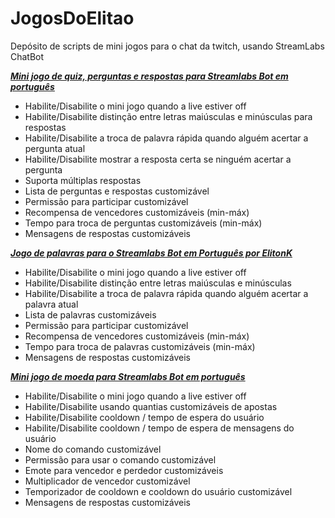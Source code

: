 # JogosDoElitao
Depósito de scripts de mini jogos para o chat da twitch, usando StreamLabs ChatBot



***[Mini jogo de quiz, perguntas e respostas para Streamlabs Bot em português](https://minhaskamal.github.io/DownGit/#/home?url=https://github.com/elitonk/JogosDoElitao/tree/main/Mini%20jogos%20ElitonK%20scripts/Quiz)***

 - Habilite/Disabilite o mini jogo quando a live estiver off
 - Habilite/Disabilite distinção entre letras maiúsculas e minúsculas para respostas
 - Habilite/Disabilite a troca de palavra rápida quando alguém acertar a pergunta atual
 - Habilite/Disabilite mostrar a resposta certa se ninguém acertar a pergunta
 - Suporta múltiplas respostas
 - Lista de perguntas e respostas customizável
 - Permissão para participar customizável
 - Recompensa de vencedores customizáveis (min-máx)
 - Tempo para troca de perguntas customizáveis (min-máx)
 - Mensagens de respostas customizáveis



***[Jogo de palavras para o Streamlabs Bot em Português por ElitonK](https://github.com/elitonk/JogosDoElitao/tree/main/Mini%20jogos%20ElitonK%20scripts/Palavras)***

 - Habilite/Disabilite o mini jogo quando a live estiver off
 - Habilite/Disabilite distinção entre letras maiúsculas e minúsculas
 - Habilite/Disabilite a troca de palavra rápida quando alguém acertar a palavra atual
 - Lista de palavras customizáveis
 - Permissão para participar customizável
 - Recompensa de vencedores customizáveis (min-máx)
 - Tempo para troca de palavras customizáveis (min-máx)
 - Mensagens de respostas customizáveis



***[Mini jogo de moeda para Streamlabs Bot em português](https://github.com/elitonk/JogosDoElitao/tree/main/Mini%20jogos%20ElitonK%20scripts/Moeda)***

 - Habilite/Disabilite o mini jogo quando a live estiver off
 - Habilite/Disabilite usando quantias customizáveis de apostas
 - Habilite/Disabilite cooldown / tempo de espera do usuário
 - Habilite/Disabilite cooldown / tempo de espera de mensagens do usuário
 - Nome do comando customizável
 - Permissão para usar o comando customizável
 - Emote para vencedor e perdedor customizáveis
 - Multiplicador de vencedor customizável
 - Temporizador de cooldown e cooldown do usuário customizável
 - Mensagens de respostas customizáveis
